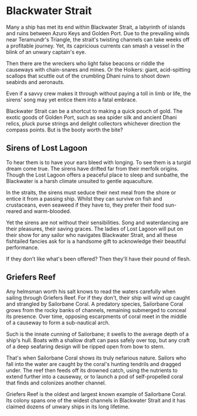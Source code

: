 # Blackwater Strait

Many a ship has met its end within Blackwater Strait, a labyrinth of islands and ruins between Azuro Keys and Golden Port. Due to the prevailing winds near Teramundr's Triangle, the strait's twisting channels can take weeks off a profitable journey. Yet, its capricious currents can smash a vessel in the blink of an unwary captain's eye.

Then there are the wreckers who light false beacons or riddle the causeways with chain-snares and mines. Or the Hoikers: giant, acid-spitting scallops that scuttle out of the crumbling Dhani ruins to shoot down seabirds and aeronauts.

Even if a savvy crew makes it through without paying a toll in limb or life, the sirens' song may yet entice them into a fatal embrace.

Blackwater Strait can be a shortcut to making a quick pouch of gold. The exotic goods of Golden Port, such as sea spider silk and ancient Dhani relics, pluck purse strings and delight collectors whichever direction the compass points. But is the booty worth the bite?

## Sirens of Lost Lagoon

To hear them is to have your ears bleed with longing. To see them is a turgid dream come true. The sirens have drifted far from their merfolk origins. Though the Lost Lagoon offers a peaceful place to sleep and sunbathe, the Blackwater is a harsh climate unsuited to gentle aquaculture.

In the straits, the sirens must seduce their next meal from the shore or entice it from a passing ship. Whilst they can survive on fish and crustaceans, even seaweed if they have to, they prefer their food sun-reared and warm-blooded.

Yet the sirens are not without their sensibilities. Song and waterdancing are their pleasures, their saving graces. The ladies of Lost Lagoon will put on their show for any sailor who navigates Blackwater Strait, and all these fishtailed fancies ask for is a handsome gift to acknowledge their beautiful performance.

If they don't like what's been offered? Then they'll have their pound of flesh.

## Griefers Reef

Any helmsman worth his salt knows to read the waters carefully when sailing through Griefers Reef. For if they don't, their ship will wind up caught and strangled by Sailorbane Coral. A predatory species, Sailorbane Coral grows from the rocky banks of channels, remaining submerged to conceal its presence. Over time, opposing escarpments of coral meet in the middle of a causeway to form a sub-nautical arch.

Such is the innate cunning of Sailorbane; it swells to the average depth of a ship's hull. Boats with a shallow draft can pass safely over top, but any craft of a deep seafaring design will be ripped open from bow to stern.

That's when Sailorbane Coral shows its truly nefarious nature. Sailors who fall into the water are caught by the coral's hunting tendrils and dragged under. The reef then feeds off its drowned catch, using the nutrients to extend further into a causeway, or to launch a pod of self-propelled coral that finds and colonizes another channel.

Griefers Reef is the oldest and largest known example of Sailorbane Coral. Its colony spans one of the widest channels in Blackwater Strait and it has claimed dozens of unwary ships in its long lifetime.
